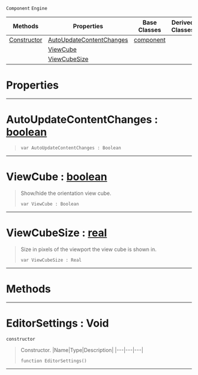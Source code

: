  `Component` `Engine`



|Methods|Properties|Base Classes|Derived Classes|
|---|---|---|---|
|[ Constructor](editorsettings.md#editorsettings-void)|[ AutoUpdateContentChanges](editorsettings.md#autoupdatecontentchanges)|[component](component.md)| |
| |[ ViewCube](editorsettings.md#viewcube-zilch-engine-doc)| | |
| |[ ViewCubeSize](editorsettings.md#viewcubesize-zilch-engine)| | |


 #  Properties


---  
 #  AutoUpdateContentChanges : [boolean](../nada_base_types/boolean.md)

> 
> ``` lang=cpp, name=Nada
> var AutoUpdateContentChanges : Boolean


---  
 #  ViewCube : [boolean](../nada_base_types/boolean.md)

> Show/hide the orientation view cube.
> ``` lang=cpp, name=Nada
> var ViewCube : Boolean


---  
 #  ViewCubeSize : [real](../nada_base_types/real.md)

> Size in pixels of the viewport the view cube is shown in.
> ``` lang=cpp, name=Nada
> var ViewCubeSize : Real


---  
 #  Methods


---  
 #  EditorSettings : Void

 `constructor`

> Constructor.
> |Name|Type|Description|
> |---|---|---|
> ``` lang=cpp, name=Nada
> function EditorSettings()
> ``` 


---  
 

 